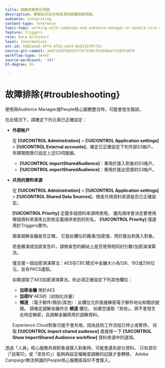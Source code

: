 ```yaml
---
title: 疑難排解整合問題
description: 瞭解如何在共用資源時疑難排解問題。
audience: integrating
content-type: reference
topic-tags: working-with-campaign-and-audience-manager-or-people-core-service
feature: Triggers
role: Data Architect
level: Intermediate
exl-id: 5882ada6-dff4-4fd1-a433-0eb31570f73c
source-git-commit: a6471d2970a55373574301fb5d49ee73103fa870
workflow-type: tm+mt
source-wordcount: '347'
ht-degree: 0%

---
```


# 故障排除{#troubleshooting}

使用與Audience Manager或People核心服務整合時，可能會發生錯誤。

在此情況下，請確定下列元素已正確設定：

* **外部帐户**

   在 **[!UICONTROL Administration]** > **[!UICONTROL Application settings]** > **[!UICONTROL External accounts]**，確定已正確設定下列外部S3帳戶。 布建期間應已設定上述S3伺服器。

   * **[!UICONTROL importSharedAudience]**：專用於匯入對象的S3帳戶。
   * **[!UICONTROL exportSharedAudience]**：專用於匯出受眾的S3帳戶。

* **共用的資料來源**

   在 **[!UICONTROL Administration]** > **[!UICONTROL Application settings]** > **[!UICONTROL Shared Data Sources]**，檢查共用資料來源是否已正確設定。

   **[!UICONTROL Priority]** 定義多個資料來源時使用。 優先順序會決定要使用哪個資料來源來比對依定義順序收到的別名。 **[!UICONTROL Priority]** 僅適用於Triggers實作。

   檢查調解金鑰是否正確。 它是此欄位的雜湊/加密值，用於匯出和匯入對象。

   若是雜湊或加密宣告ID，請檢查您的網站上是否使用相同的引數/加密演演算法。

   僅支援一個加密演演算法：AES在CBC模式中金鑰大小為128、192或256位元，並有PKCS邊距。

   如果選取了AES加密演演算法，則必須正確設定下列其他欄位：

   * **加密金鑰** 用於AES
   * **加密IV** AES的（初始化向量）
   * **頻道** （電子郵件/簡訊/其他）：此欄位允許直接解密電子郵件地址和簡訊號碼。 請確定調解金鑰符合 **頻道** 欄位。 如果您選取「其他」，將不會發生此特定解密，且調解金鑰將用於調解資料。

   Experience Cloud對象可能不會共用，因為技術工作流程已停止或暫停。 存取 **[!UICONTROL Import shared audience]** 直接按一下 **[!UICONTROL Show ImportShared Audience workflow]** 資料來源中的選項。

透過「人員」核心服務共用對象或匯入對象時，可能會遺失部分資料。 只有其ID （「訪客ID」或「宣告ID」）能夠與設定檔維度調解的記錄才會轉移。 Adobe Campaign無法辨識的People核心服務區段ID不會匯入。
